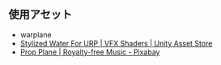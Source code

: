 

## 使用アセット
- warplane
- [Stylized Water For URP | VFX Shaders | Unity Asset Store](https://assetstore.unity.com/packages/vfx/shaders/stylized-water-for-urp-162025#description)
- [Prop Plane | Royalty-free Music - Pixabay](https://pixabay.com/sound-effects/prop-plane-14513/)